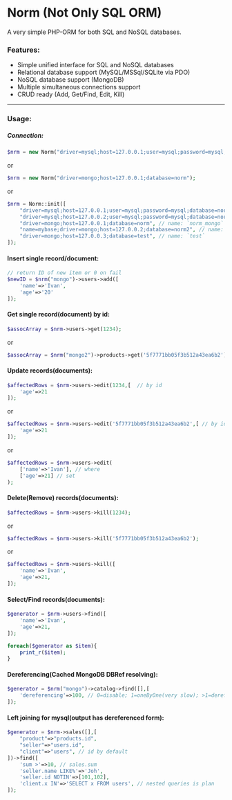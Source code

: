 # Norm (Not Only SQL ORM)

A very simple PHP-ORM for both SQL and NoSQL databases.

### Features:
- Simple unified interface for SQL and NoSQL databases
- Relational database support (MySQL/MSSql/SQLite via PDO)
- NoSQL database support (MongoDB)
- Multiple simultaneous connections support
- CRUD ready (Add, Get/Find, Edit, Kill)

------------


### Usage:
##### Connection:
```php
$nrm = new Norm("driver=mysql;host=127.0.0.1;user=mysql;password=mysql;database=norm");
```
or
```php
$nrm = new Norm("driver=mongo;host=127.0.0.1;database=norm");
```
or
```php
$nrm = Norm::init([
	"driver=mysql;host=127.0.0.1;user=mysql;password=mysql;database=norm", // name: `norm` (first-default)
	"driver=mysql;host=127.0.0.2;user=mysql;password=mysql;database=norm", // name: `norm_mysql`
	"driver=mongo;host=127.0.0.1;database=norm", // name: `norm_mongo`
	"name=mybase;driver=mongo;host=127.0.0.2;database=norm2", // name: `mybase`
	"driver=mongo;host=127.0.0.3;database=test", // name: `test`
]);
```

#### Insert single record/document:
```php
// return ID of new item or 0 on fail
$newID = $nrm("mongo")->users->add([
	'name'=>'Ivan',
	'age'=>'20'
]);
```

#### Get single record(document) by id:
```php
$assocArray = $nrm->users->get(1234);
```
or
```php
$assocArray = $nrm("mongo2")->products->get('5f7771bb05f3b512a43ea6b2')
```

#### Update records(documents):
```php
$affectedRows = $nrm->users->edit(1234,[  // by id
	'age'=>21
]);
```
or
```php
$affectedRows = $nrm->users->edit('5f7771bb05f3b512a43ea6b2',[ // by id
	'age'=>21
]);
```
or 
```php
$affectedRows = $nrm->users->edit(
	['name'=>'Ivan'], // where
	['age'=>21]	// set
);
```

#### Delete(Remove) records(documents):
```php
$affectedRows = $nrm->users->kill(1234);
```
or
```php
$affectedRows = $nrm->users->kill('5f7771bb05f3b512a43ea6b2');
```
or
```php
$affectedRows = $nrm->users->kill([
	'name'=>'Ivan',
	'age'=>21,
]);
```
#### Select/Find records(documents):
```php
$generator = $nrm->users->find([
	'name'=>'Ivan',
	'age'=>21,
]);

foreach($generator as $item){
	print_r($item);
}
```

#### Dereferencing(Cached MongoDB DBRef resolving):
```php
$generator = $nrm("mongo")->catalog->find([],[
	'dereferencing'=>100, // 0=disable; 1=oneByOne(very slow); >1=dereferencing pageSize
]);
```

#### Left joining for mysql(output has dereferenced form):
```php
$generator = $nrm->sales([],[
	"product"=>"products.id",
	"seller"=>"users.id",
	"client"=>"users", // id by default
])->find([
	'sum >'=>10, // sales.sum
	'seller.name LIKE%'=>'Joh',
	'seller.id NOTIN'=>[101,102],
	'client.x IN'=>'SELECT x FROM users', // nested queries is plan
]);
```